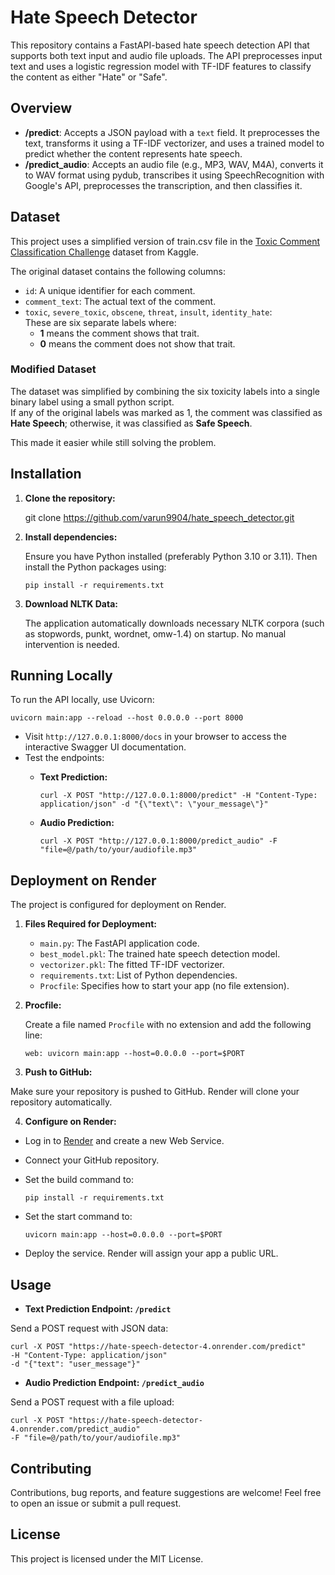 # Hate Speech Detector

This repository contains a FastAPI-based hate speech detection API that supports both text input and audio file uploads. The API preprocesses input text and uses a logistic regression model with TF-IDF features to classify the content as either "Hate" or "Safe".

## Overview

- **/predict**: Accepts a JSON payload with a `text` field. It preprocesses the text, transforms it using a TF-IDF vectorizer, and uses a trained model to predict whether the content represents hate speech.
- **/predict_audio**: Accepts an audio file (e.g., MP3, WAV, M4A), converts it to WAV format using pydub, transcribes it using SpeechRecognition with Google's API, preprocesses the transcription, and then classifies it.

## Dataset

This project uses a simplified version of train.csv file in the [Toxic Comment Classification Challenge](https://www.kaggle.com/competitions/jigsaw-toxic-comment-classification-challenge/data) dataset from Kaggle.

The original dataset contains the following columns:
- `id`: A unique identifier for each comment.
- `comment_text`: The actual text of the comment.
- `toxic`, `severe_toxic`, `obscene`, `threat`, `insult`, `identity_hate`:  
  These are six separate labels where:
  - **1** means the comment shows that trait.
  - **0** means the comment does not show that trait.

### Modified Dataset

The dataset was simplified by combining the six toxicity labels into a single binary label using a small python script.  
If any of the original labels  was marked as 1, the comment was classified as **Hate Speech**; otherwise, it was classified as **Safe Speech**.

This made it easier while still solving the problem.


## Installation

1. **Clone the repository:**

    git clone https://github.com/varun9904/hate_speech_detector.git


2. **Install dependencies:**

    Ensure you have Python installed (preferably Python 3.10 or 3.11). Then install the Python packages using:
    ```
    pip install -r requirements.txt
    ```


3. **Download NLTK Data:**

    The application automatically downloads necessary NLTK corpora (such as stopwords, punkt, wordnet, omw-1.4) on startup. No manual intervention is needed.

## Running Locally

To run the API locally, use Uvicorn:
```
uvicorn main:app --reload --host 0.0.0.0 --port 8000
```


- Visit `http://127.0.0.1:8000/docs` in your browser to access the interactive Swagger UI documentation.
- Test the endpoints:
  - **Text Prediction:**

    ```
    curl -X POST "http://127.0.0.1:8000/predict" -H "Content-Type: application/json" -d "{\"text\": \"your_message\"}"
    ```

  - **Audio Prediction:**

    ```
    curl -X POST "http://127.0.0.1:8000/predict_audio" -F "file=@/path/to/your/audiofile.mp3"
    ```

## Deployment on Render

The project is configured for deployment on Render.

1. **Files Required for Deployment:**

   - `main.py`: The FastAPI application code.
   - `best_model.pkl`: The trained hate speech detection model.
   - `vectorizer.pkl`: The fitted TF-IDF vectorizer.
   - `requirements.txt`: List of Python dependencies.
   - `Procfile`: Specifies how to start your app (no file extension).

2. **Procfile:**

   Create a file named `Procfile` with no extension and add the following line:
   ```
   web: uvicorn main:app --host=0.0.0.0 --port=$PORT
   ```

   
3. **Push to GitHub:**

Make sure your repository is pushed to GitHub. Render will clone your repository automatically.

4. **Configure on Render:**

- Log in to [Render](https://render.com) and create a new Web Service.
- Connect your GitHub repository.
- Set the build command to:
  
  ```
  pip install -r requirements.txt
  ```
  
- Set the start command to:
  
  ```
  uvicorn main:app --host=0.0.0.0 --port=$PORT
  ```
  
- Deploy the service. Render will assign your app a public URL.

## Usage

- **Text Prediction Endpoint: `/predict`**

Send a POST request with JSON data:
```
curl -X POST "https://hate-speech-detector-4.onrender.com/predict"
-H "Content-Type: application/json"
-d "{"text": "user_message"}"
```


- **Audio Prediction Endpoint: `/predict_audio`**

Send a POST request with a file upload:
```
curl -X POST "https://hate-speech-detector-4.onrender.com/predict_audio"
-F "file=@/path/to/your/audiofile.mp3"
```


## Contributing

Contributions, bug reports, and feature suggestions are welcome! Feel free to open an issue or submit a pull request.

## License

This project is licensed under the MIT License.


















